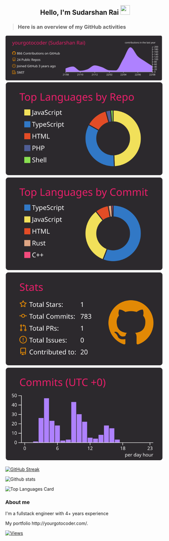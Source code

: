 <h2 align="center">Hello, I'm Sudarshan Rai  <img src="https://user-images.githubusercontent.com/39955420/147578264-bae0526c-028a-49d2-8af8-d08bb4edbd2a.gif" height="30" width="30"></h2>

><h3>Here is an overview of my GitHub activities</h3> 

<!-- Github Profile Summary -->
![](https://raw.githubusercontent.com/yourgotocoder/yourgotocoder/main/profile-summary-card-output/monokai/0-profile-details.svg)
![](https://raw.githubusercontent.com/yourgotocoder/yourgotocoder/main/profile-summary-card-output/monokai/1-repos-per-language.svg)
![](https://raw.githubusercontent.com/yourgotocoder/yourgotocoder/main/profile-summary-card-output/monokai/2-most-commit-language.svg)
![](https://raw.githubusercontent.com/yourgotocoder/yourgotocoder/main/profile-summary-card-output/monokai/3-stats.svg)
![](https://raw.githubusercontent.com/yourgotocoder/yourgotocoder/main/profile-summary-card-output/monokai/4-productive-time.svg)
<!--Keeping the streak alive  -->
[![GitHub Streak](http://github-readme-streak-stats.herokuapp.com?user=yourgotocoder&theme=monokai-metallian)](https://git.io/streak-stats)

![Github stats](https://github-readme-stats.vercel.app/api?username=yourgotocoder&theme=monokai&show_icons=true&count_private=true_hide_rank=false_show_owner_true)

![Top Languages Card](https://github-readme-stats.vercel.app/api/top-langs/?username=yourgotocoder&theme=monokai)

<h3>About me</h3>
<p>I'm a fullstack engineer with 4+ years experience</p> 
<p>My portfolio http://yourgotocoder.com/.</p>


[![Views](https://komarev.com/ghpvc/?username=yourgotocoder&color=yellow&style=for-the-badge&label=PORTFOLIO+VIEWS)](https://yourgotocoder.com/) 
   
